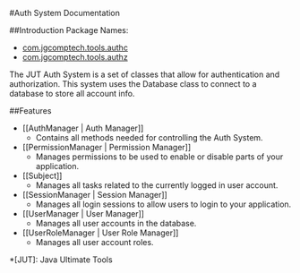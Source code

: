 #Auth System Documentation

##Introduction
Package Names:

* [com.jgcomptech.tools.authc](https://static.javadoc.io/com.jgcomptech.tools/java-ultimate-tools/1.5.0/com/jgcomptech/tools/authc/package-summary.html)
* [com.jgcomptech.tools.authz](https://static.javadoc.io/com.jgcomptech.tools/java-ultimate-tools/1.5.0/com/jgcomptech/tools/authz/package-summary.html)

The JUT Auth System is a set of classes that allow for authentication and authorization.
This system uses the Database class to connect to a database to store all account info.

##Features
- [[AuthManager | Auth Manager]]
    * Contains all methods needed for controlling the Auth System.
- [[PermissionManager | Permission Manager]]
    * Manages permissions to be used to enable or disable parts of your application.
- [[Subject]]
    * Manages all tasks related to the currently logged in user account.
- [[SessionManager | Session Manager]]
    * Manages all login sessions to allow users to login to your application.
- [[UserManager | User Manager]]
    * Manages all user accounts in the database.
- [[UserRoleManager | User Role Manager]]
    * Manages all user account roles.
    
*[JUT]:  Java Ultimate Tools